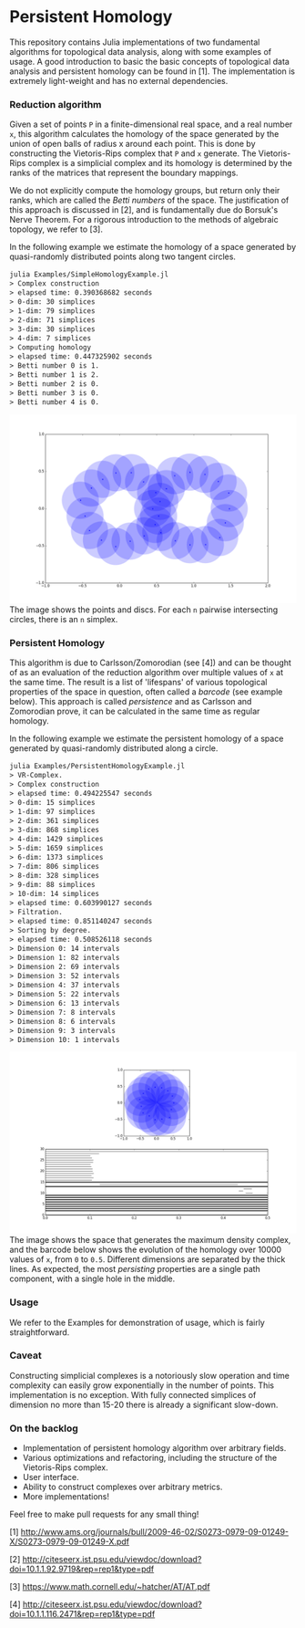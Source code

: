 # Persistent Homology

This repository contains Julia implementations of two fundamental algorithms for topological data analysis, along with some examples of usage. A good introduction to basic the basic concepts of topological data analysis and persistent homology can be found in [1]. The implementation is extremely light-weight and has no external dependencies.

### Reduction algorithm

Given a set of points `P` in a finite-dimensional real space, and a real number `x`, this algorithm calculates the homology of the space generated by the union of open balls of radius x around each point. This is done by constructing the Vietoris-Rips complex that `P` and `x` generate. The Vietoris-Rips complex is a simplicial complex and its homology is determined by the ranks of the matrices that represent the boundary mappings.

We do not explicitly compute the homology groups, but return only their ranks, which are called the *Betti numbers* of the space. The justification of this approach is discussed in [2], and is fundamentally due do Borsuk's Nerve Theorem. For a rigorous introduction to the methods of algebraic topology, we refer to [3].

In the following example we estimate the homology of a space generated by quasi-randomly distributed points along two tangent circles.

```
julia Examples/SimpleHomologyExample.jl
> Complex construction
> elapsed time: 0.390368682 seconds
> 0-dim: 30 simplices
> 1-dim: 79 simplices
> 2-dim: 71 simplices
> 3-dim: 30 simplices
> 4-dim: 7 simplices
> Computing homology
> elapsed time: 0.447325902 seconds
> Betti number 0 is 1.
> Betti number 1 is 2.
> Betti number 2 is 0.
> Betti number 3 is 0.
> Betti number 4 is 0.
```
![Example 1](Examples/Example_1.png)
The image shows the points and discs. For each `n` pairwise intersecting circles, there is an `n` simplex.

### Persistent Homology

This algorithm is due to Carlsson/Zomorodian (see [4]) and can be thought of as an evaluation of the reduction algorithm over multiple values of `x` at the same time. The result is a list of 'lifespans' of various topological properties of the space in question, often called a *barcode* (see example below). This approach is called *persistence* and as Carlsson and Zomorodian prove, it can be calculated in the same time as regular homology.

In the following example we estimate the persistent homology of a space generated by quasi-randomly distributed along a circle.

```
julia Examples/PersistentHomologyExample.jl
> VR-Complex.
> Complex construction
> elapsed time: 0.494225547 seconds
> 0-dim: 15 simplices
> 1-dim: 97 simplices
> 2-dim: 361 simplices
> 3-dim: 868 simplices
> 4-dim: 1429 simplices
> 5-dim: 1659 simplices
> 6-dim: 1373 simplices
> 7-dim: 806 simplices
> 8-dim: 328 simplices
> 9-dim: 88 simplices
> 10-dim: 14 simplices
> elapsed time: 0.603990127 seconds
> Filtration.
> elapsed time: 0.851140247 seconds
> Sorting by degree.
> elapsed time: 0.508526118 seconds
> Dimension 0: 14 intervals
> Dimension 1: 82 intervals
> Dimension 2: 69 intervals
> Dimension 3: 52 intervals
> Dimension 4: 37 intervals
> Dimension 5: 22 intervals
> Dimension 6: 13 intervals
> Dimension 7: 8 intervals
> Dimension 8: 6 intervals
> Dimension 9: 3 intervals
> Dimension 10: 1 intervals
```

![Example 2](Examples/Example_2.png)
The image shows the space that generates the maximum density complex, and the barcode below shows the evolution of the homology over 10000 values of `x`, from `0` to `0.5`. Different dimensions are separated by the thick lines. As expected, the most *persisting* properties are a single path component, with a single hole in the middle.

### Usage
We refer to the Examples for demonstration of usage, which is fairly straightforward.

### Caveat
Constructing simplicial complexes is a notoriously slow operation and time complexity can easily grow exponentially in the number of points. This implementation is no exception. With fully connected simplices of dimension no more than 15-20 there is already a significant slow-down.

### On the backlog
* Implementation of persistent homology algorithm over arbitrary fields.
* Various optimizations and refactoring, including the structure of the Vietoris-Rips complex.
* User interface.
* Ability to construct complexes over arbitrary metrics.
* More implementations!

Feel free to make pull requests for any small thing!

[1] http://www.ams.org/journals/bull/2009-46-02/S0273-0979-09-01249-X/S0273-0979-09-01249-X.pdf

[2] http://citeseerx.ist.psu.edu/viewdoc/download?doi=10.1.1.92.9719&rep=rep1&type=pdf

[3] https://www.math.cornell.edu/~hatcher/AT/AT.pdf

[4] http://citeseerx.ist.psu.edu/viewdoc/download?doi=10.1.1.116.2471&rep=rep1&type=pdf
